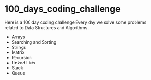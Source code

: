 # 100_days_coding_challenge
Here is a 100 day coding challenge:Every day we solve some problems related to Data Structures and Algorithms.
* Arrays
* Searching and Sorting
* Strings
* Matrix
* Recursion
* Linked Lists
* Stack
* Queue
